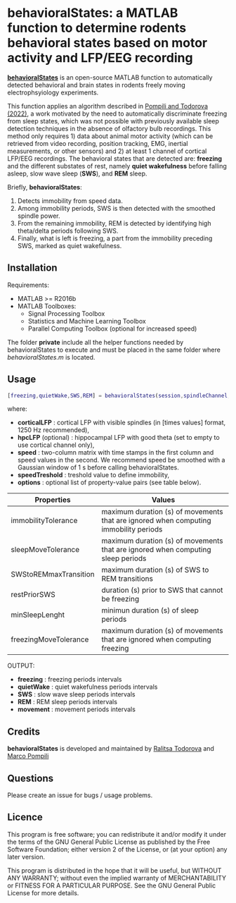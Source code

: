 # behavioralStates: a MATLAB function to determine rodents behavioral states based on motor activity and LFP/EEG recording

[**behavioralStates**](https://github.com/mnpompili/behavioralStates) is an open-source MATLAB function to automatically detected behavioral and brain states in rodents freely moving electrophsyiology experiments.

This function applies an algorithm described in [Pompili and Todorova (2022)](https://www.frontiersin.org/articles/10.3389/fncir.2022.783768/full), a work motivated by the need to automatically discriminate freezing from sleep states, which was not possible with previously available sleep detection techniques in the absence of olfactory bulb recordings. This method only requires 1) data about animal motor activity (which can be retrieved from video recording, position tracking, EMG, inertial measurements, or other sensors) and 2) at least 1 channel of cortical LFP/EEG recordings. The behavioral states that are detected are: **freezing** and the different substates of rest, namely **quiet wakefulness** before falling asleep, slow wave sleep (**SWS**), and **REM** sleep. 

Briefly, **behavioralStates**: 
1) Detects immobility from speed data.  
2) Among immobility periods, SWS is then detected with the smoothed spindle power. 
3) From the remaining immobility, REM is detected by identifying high theta/delta periods following SWS. 
4) Finally, what is left is freezing, a part from the immobility preceding SWS, marked as quiet wakefulness.

## Installation

Requirements:

* MATLAB >= R2016b
* MATLAB Toolboxes:
  * Signal Processing Toolbox
  * Statistics and Machine Learning Toolbox
  * Parallel Computing Toolbox (optional for increased speed)

The folder **private** include all the helper functions needed by behavioralStates to execute and must be placed in the same folder where *behavioralStates.m* is located.

## Usage

```matlab
[freezing,quietWake,SWS,REM] = behavioralStates(session,spindleChannel,thetaChannel,speed,speedTresh,<options>)
```
where:
* **corticalLFP** : cortical LFP with visible spindles (in [times values] format, 1250 Hz recommended),
* **hpcLFP** (optional) : hippocampal LFP with good theta (set to empty to use cortical channel only),
* **speed** :  two-column matrix with time stamps in the first column and speed values in the second. We recommend speed be smoothed with a Gaussian window of 1 s before calling behavioralStates.
* **speedTreshold** : treshold value to define immobility,
* **options** : optional list of property-value pairs (see table below).

| Properties  | Values |
| ------------- | ------------- |
| immobilityTolerance  | maximum duration (s) of movements that are ignored when computing immobility periods  |
| sleepMoveTolerance  | maximum duration (s) of movements that are ignored when computing sleep periods  |
| SWStoREMmaxTransition | maximum duration (s) of SWS to REM transitions |
| restPriorSWS | duration (s) prior to SWS that cannot be freezing |
| minSleepLenght | minimun duration (s) of sleep periods |
| freezingMoveTolerance | maximum duration (s) of movements that are ignored when computing freezing |

OUTPUT:
* **freezing** : freezing periods intervals
* **quietWake** : quiet wakefulness periods intervals
* **SWS** : slow wave sleep periods intervals
* **REM** : REM sleep periods intervals
* **movement** : movement periods intervals

## Credits

**behavioralStates** is developed and maintained by [Ralitsa Todorova](https://braincomputation.org/people/) and [Marco Pompili](http://www.normalesup.org/~pompili/)

## Questions

Please create an issue for bugs / usage problems.

## Licence

This program is free software; you can redistribute it and/or modify it under the terms of the GNU General Public License as published by the Free Software Foundation; either version 2 of the License, or (at your option) any later version.

This program is distributed in the hope that it will be useful, but WITHOUT ANY WARRANTY; without even the implied warranty of MERCHANTABILITY or FITNESS FOR A PARTICULAR PURPOSE. See the GNU General Public License for more details.

